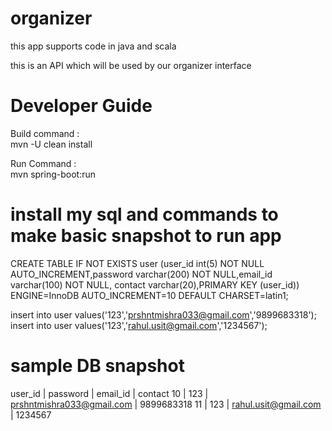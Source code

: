 # organizer

this app supports code in java and scala

this is an API which will be used by our organizer interface

# Developer Guide

Build command :  
mvn -U clean install

Run Command :  
mvn spring-boot:run

# install my sql and commands to make basic snapshot to run app

CREATE TABLE IF NOT EXISTS user (user_id int(5) NOT NULL AUTO_INCREMENT,password varchar(200) NOT NULL,email_id varchar(100) NOT NULL, contact varchar(20),PRIMARY KEY (user_id)) ENGINE=InnoDB AUTO_INCREMENT=10 DEFAULT CHARSET=latin1;

insert into user values('123','prshntmishra033@gmail.com','9899683318');
insert into user values('123','rahul.usit@gmail.com','1234567');

# sample DB snapshot

user_id | password | email_id | contact
10 | 123 | prshntmishra033@gmail.com | 9899683318
11 | 123 | rahul.usit@gmail.com | 1234567
